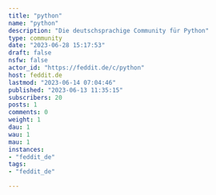 ```yaml
---
title: "python" 
name: "python"
description: "Die deutschsprachige Community für Python"
type: community
date: "2023-06-28 15:17:53"
draft: false
nsfw: false
actor_id: "https://feddit.de/c/python"
host: feddit.de
lastmod: "2023-06-14 07:04:46"
published: "2023-06-13 11:35:15"
subscribers: 20
posts: 1
comments: 0
weight: 1
dau: 1
wau: 1
mau: 1
instances:
- "feddit_de"
tags: 
- "feddit_de"

---
```

